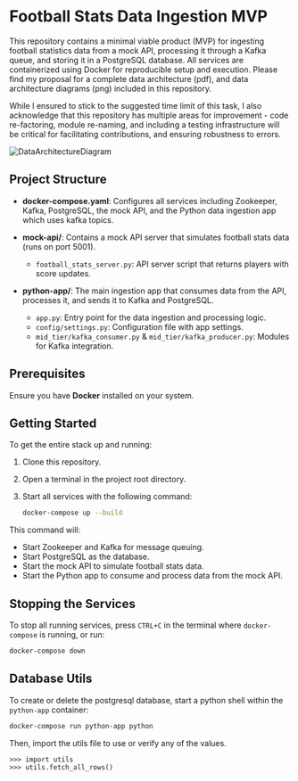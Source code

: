 # Football Stats Data Ingestion MVP

This repository contains a minimal viable product (MVP) for ingesting football statistics data from a mock API,
processing it through a Kafka queue, and storing it in a PostgreSQL database. All services are containerized using
Docker for reproducible setup and execution. Please find my proposal for a complete data architecture (pdf), and data architecture diagrams (png) included in this repository. 

While I ensured to stick to the suggested time limit of this task, I also acknowledge that this repository has multiple areas for improvement - code re-factoring, module re-naming, and including a testing infrastructure will be critical for facilitating contributions, and ensuring robustness to errors.  

![DataArchitectureDiagram](https://github.com/user-attachments/assets/937335f1-17d3-4939-b3a6-5d88e88b1c30)


## Project Structure

- **docker-compose.yaml**: Configures all services including Zookeeper, Kafka, PostgreSQL, the mock API, and the Python
  data ingestion app which uses kafka topics.

- **mock-api/**: Contains a mock API server that simulates football stats data (runs on port 5001).

  - `football_stats_server.py`: API server script that returns players with score updates.

- **python-app/**: The main ingestion app that consumes data from the API, processes it, and sends it to Kafka and
  PostgreSQL.
  - `app.py`: Entry point for the data ingestion and processing logic.
  - `config/settings.py`: Configuration file with app settings.
  - `mid_tier/kafka_consumer.py` & `mid_tier/kafka_producer.py`: Modules for Kafka integration.

## Prerequisites

Ensure you have **Docker** installed on your system.

## Getting Started

To get the entire stack up and running:

1. Clone this repository.
2. Open a terminal in the project root directory.
3. Start all services with the following command:

   ```bash
   docker-compose up --build
   ```

This command will:

- Start Zookeeper and Kafka for message queuing.
- Start PostgreSQL as the database.
- Start the mock API to simulate football stats data.
- Start the Python app to consume and process data from the mock API.

## Stopping the Services

To stop all running services, press `CTRL+C` in the terminal where `docker-compose` is running, or run:

```bash
docker-compose down
```

## Database Utils

To create or delete the postgresql database, start a python shell within the `python-app` container:

```bash
docker-compose run python-app python
```

Then, import the utils file to use or verify any of the values.

```ipython
>>> import utils
>>> utils.fetch_all_rows()
```
